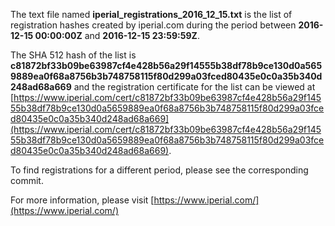 The text file named **iperial_registrations_2016_12_15.txt** is the list of registration hashes created by iperial.com during the period between **2016-12-15 00:00:00Z** and **2016-12-15 23:59:59Z**.

The SHA 512 hash of the list is **c81872bf33b09be63987cf4e428b56a29f14555b38df78b9ce130d0a5659889ea0f68a8756b3b748758115f80d299a03fced80435e0c0a35b340d248ad68a669** and the registration certificate for the list can be viewed at [https://www.iperial.com/cert/c81872bf33b09be63987cf4e428b56a29f14555b38df78b9ce130d0a5659889ea0f68a8756b3b748758115f80d299a03fced80435e0c0a35b340d248ad68a669](https://www.iperial.com/cert/c81872bf33b09be63987cf4e428b56a29f14555b38df78b9ce130d0a5659889ea0f68a8756b3b748758115f80d299a03fced80435e0c0a35b340d248ad68a669).

To find registrations for a different period, please see the corresponding commit.

For more information, please visit [https://www.iperial.com/](https://www.iperial.com/)
